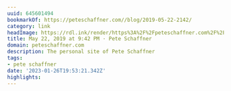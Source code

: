```yaml
---
uuid: 645601494
bookmarkOf: https://peteschaffner.com//blog/2019-05-22-2142/
category: link
headImage: https://rdl.ink/render/https%3A%2F%2Fpeteschaffner.com%2F%2Fblog%2F2019-05-22-2142%2F
title: May 22, 2019 at 9:42 PM · Pete Schaffner
domain: peteschaffner.com
description: The personal site of Pete Schaffner
tags:
- pete schaffner
date: '2023-01-26T19:53:21.342Z'
highlights:
---
```



